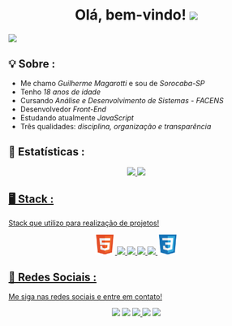 <h1 align="center" >Olá, bem-vindo!  <img src="https://media.giphy.com/media/QssGEmpkyEOhBCb7e1/giphy.gif" width="30px"></h1>

<img src="https://media.giphy.com/media/zMukICnMEZmSf8zvXd/giphy.gif" width="900px" align="center">

## 💡 Sobre :
  - Me chamo *Guilherme Magarotti* e sou de *Sorocaba-SP*
  - Tenho *18 anos de idade*
  - Cursando *Análise e Desenvolvimento de Sistemas* - *FACENS*
  - Desenvolvedor *Front-End*
  - Estudando atualmente *JavaScript*
  - Três qualidades: *disciplina, organização e transparência*

## 💎 Estatísticas :

  <div align="center">
    <a href="https://github.com/guimagarotti">
    <img height="180em" src="https://github-readme-stats.vercel.app/api/top-langs/?username=guimagarotti&layout=compact&langs_count=7&theme=react&hide_border=true"/>
    <img height="180em" src="https://github-readme-stats.vercel.app/api?username=guimagarotti&show_icons=true&theme=react&include_all_commits=true&count_private=true&hide_border=true"/>
  </div>

## 🖥️ Stack : 
  
  Stack que utilizo para realização de projetos!
  
  <div align="center">
      <img src="https://raw.githubusercontent.com/devicons/devicon/master/icons/html5/html5-original.svg" width="40px">  
      <img src="https://media.giphy.com/media/kH1DBkPNyZPOk0BxrM/giphy.gif" width="40px">
      <img src="https://media.giphy.com/media/ln7z2eWriiQAllfVcn/giphy.gif" width="40px">
      <img src="https://media.giphy.com/media/IdyAQJVN2kVPNUrojM/giphy.gif" width="40px">
      <img src="https://media.giphy.com/media/KzJkzjggfGN5Py6nkT/giphy.gif" width="40px">
      <img src="https://raw.githubusercontent.com/devicons/devicon/master/icons/css3/css3-original.svg" width="40px">
  </div> 

## 💬 Redes Sociais :
  
  Me siga nas redes sociais e entre em contato!

  <div align="center"> 
    <a href="https://www.instagram.com/guimagarotti/" target="_blank"><img src="https://img.shields.io/badge/-Instagram-%23E4405F?style=for-the-badge&logo=instagram&logoColor=white" target="_blank"></a>
    <a href="https://www.linkedin.com/in/guilherme-cambi-magarotti-16177522b/" target="_blank"><img src="https://img.shields.io/badge/-LinkedIn-%230077B5?style=for-the-badge&logo=linkedin&logoColor=white" target="_blank"></a>
    <a href="https://twitter.com/GuilhermeMagar7" target="_blank"><img src="https://img.shields.io/badge/Twitter-2CA5E0?style=for-the-badge&logo=twitter&logoColor=white" target="_blank">
     <a href="https://github.com/guimagarotti"><img src="https://img.shields.io/badge/-Github-%23333?style=for-the-badge&logo=github&logoColor=white" target="_blank"></a>
     <a href="#" target="_blank"><img src="https://img.shields.io/badge/Website-7289DA?style=for-the-badge&logo=googlechrome&logoColor=white" target="_blank"></a>
  </div>
  





